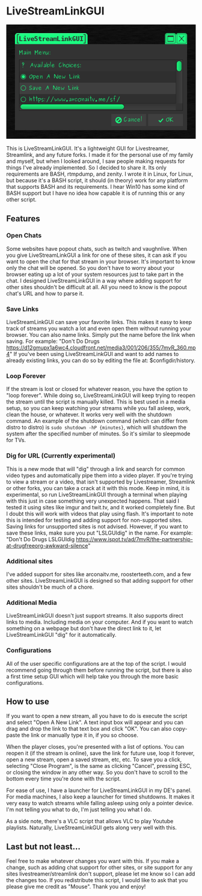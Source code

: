 # LiveStreamLinkGUI
![alt-text](screenshot.png)

This is LiveStreamLinkGUI. It's a lightweight GUI for Livestreamer, Streamlink, and any future forks. I made it for the personal use of my family and myself, but when I looked around, I saw people making requests for things I've already implemented. So I decided to share it. Its only requirements are BASH, rtmpdump, and zenity. I wrote it in Linux, for Linux, but because it's a BASH script, it should (in theory) work for any platform that supports BASH and its requirements. I hear Win10 has some kind of BASH support but I have no idea how capable it is of running this or any other script.

## Features
### Open Chats
Some websites have popout chats, such as twitch and vaughnlive. When you give LiveStreamLinkGUI a link for one of these sites, it can ask if you want to open the chat for that stream in your browser. It's important to know only the chat will be opened. So you don't have to worry about your browser eating up a lot of your system resources just to take part in the chat. I designed LiveStreamLinkGUI in a way where adding support for other sites shouldn't be difficult at all. All you need to know is the popout chat's URL and how to parse it.

### Save Links
LiveStreamLinkGUI can save your favorite links. This makes it easy to keep track of streams you watch a lot and even open them without running your browser. You can also name links. Simply put the name before the link when saving. For example: "Don't Do Drugs https://d12gmupx1a6wc4.cloudfront.net/media3/001/206/355/7mvR_360.mp4" If you've been using LiveStreamLinkGUI and want to add names to already existing links, you can do so by editing the file at: $configdir/history.

### Loop Forever
If the stream is lost or closed for whatever reason, you have the option to "loop forever". While doing so, LiveStreamLinkGUI will keep trying to reopen the stream until the script is manually killed. This is best used in a media setup, so you can keep watching your streams while you fall asleep, work, clean the house, or whatever. It works very well with the shutdown command. An example of the shutdown command (which can differ from distro to distro) is `sudo shutdown -hP {minutes}`, which will shutdown the system after the specified number of minutes. So it's similar to sleepmode for TVs.

### Dig for URL (Currently experimental)
This is a new mode that will "dig" through a link and search for common video types and automatically pipe them into a video player. If you're trying to view a stream or a video, that isn't supported by Livestreamer, Streamlink or other forks, you can take a crack at it with this mode. Keep in mind, it is experimental, so run LiveStreamLinkGUI through a terminal when playing with this just in case something very unexpected happens. That said I tested it using sites like imgur and twit.tv, and it worked completely fine. But I doubt this will work with videos that play using flash. It's important to note this is intended for testing and adding support for non-supported sites. Saving links for unsupported sites is not advised. However, if you want to save these links, make sure you put "LSLGUIdig" in the name. For example: "Don't Do Drugs LSLGUIdig https://www.ispot.tv/ad/7mvR/the-partnership-at-drugfreeorg-awkward-silence"

### Additional sites
I've added support for sites like arconaitv.me, roosterteeth.com, and a few other sites. LiveStreamLinkGUI is designed so that adding support for other sites shouldn't be much of a chore.

### Additional Media
LiveStreamLinkGUI doesn't just support streams. It also supports direct links to media. Including media on your computer. And if you want to watch something on a webpage but don't have the direct link to it, let LiveStreamLinkGUI "dig" for it automatically.

### Configurations
All of the user specific configurations are at the top of the script. I would recommend going through them before running the script, but there is also a first time setup GUI which will help take you through the more basic configurations.

## How to use
If you want to open a new stream, all you have to do is execute the script and select "Open A New Link". A text input box will appear and you can drag and drop the link to that text box and click "OK". You can also copy-paste the link or manually type it in, if you so choose.

When the player closes, you're presented with a list of options. You can reopen it (if the stream is online), save the link for future use, loop it forever, open a new stream, open a saved stream, etc, etc. To save you a click, selecting "Close Program", is the same as clicking "Cancel", pressing ESC, or closing the window in any other way. So you don't have to scroll to the bottom every time you're done with the script.

For ease of use, I have a launcher for LiveStreamLinkGUI in my DE's panel. For media machines, I also keep a launcher for timed shutdowns. It makes it very easy to watch streams while falling asleep using only a pointer device. I'm not telling you what to do, I'm just telling you what I do.

As a side note, there's a VLC script that allows VLC to play Youtube playlists. Naturally, LiveStreamLinkGUI gets along very well with this.

## Last but not least...
Feel free to make whatever changes you want with this. If you make a change, such as adding chat support for other sites, or site support for any sites livestreamer/streamlink don't support, please let me know so I can add the changes too. If you redistribute this script, I would like to ask that you please give me credit as "Mouse". Thank you and enjoy!
